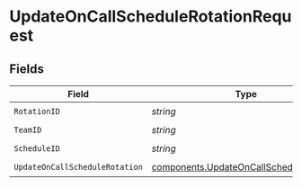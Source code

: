 # UpdateOnCallScheduleRotationRequest


## Fields

| Field                                                                                              | Type                                                                                               | Required                                                                                           | Description                                                                                        |
| -------------------------------------------------------------------------------------------------- | -------------------------------------------------------------------------------------------------- | -------------------------------------------------------------------------------------------------- | -------------------------------------------------------------------------------------------------- |
| `RotationID`                                                                                       | *string*                                                                                           | :heavy_check_mark:                                                                                 | N/A                                                                                                |
| `TeamID`                                                                                           | *string*                                                                                           | :heavy_check_mark:                                                                                 | N/A                                                                                                |
| `ScheduleID`                                                                                       | *string*                                                                                           | :heavy_check_mark:                                                                                 | N/A                                                                                                |
| `UpdateOnCallScheduleRotation`                                                                     | [components.UpdateOnCallScheduleRotation](../../models/components/updateoncallschedulerotation.md) | :heavy_check_mark:                                                                                 | N/A                                                                                                |